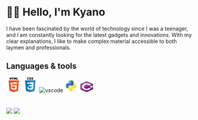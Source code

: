 # 👋🏻 Hello, I'm Kyano

I have been fascinated by the world of technology since I was a teenager, and I am constantly looking for the latest gadgets and innovations. With my clear 
explanations, I like to make complex material accessible to both laymen and professionals.

## Languages & tools

<div style="display: inline_block">
  <img alt="html5" width="40" height="40" src="https://raw.githubusercontent.com/devicons/devicon/master/icons/html5/html5-original-wordmark.svg">
  <img alt="css" width="40" height="40" src="https://raw.githubusercontent.com/devicons/devicon/master/icons/css3/css3-original-wordmark.svg">
  <img alt="vscode" width="35" height="35" src="https://cdn.jsdelivr.net/gh/devicons/devicon/icons/vscode/vscode-original.svg">
  <img alt="python" width="35" height="35" src="https://raw.githubusercontent.com/devicons/devicon/master/icons/python/python-original.svg">
  <img alt="Csharp" height="30" width="40" src="https://raw.githubusercontent.com/devicons/devicon/master/icons/csharp/csharp-original.svg">
</div>

#

<div>
  <a href = "mailto:kyanodebruycker@gmail.com"><img src="https://img.shields.io/badge/-Gmail-%23333?style=for-the-badge&logo=gmail&logoColor=white" target="_blank"></a>
  <a href="https://www.linkedin.com/in/kyano-de-bruycker/" target="_blank"><img src="https://img.shields.io/badge/-LinkedIn-%230077B5?style=for-the-badge&logo=linkedin&logoColor=white" target="_blank"></a>
</div>


<!--
**Kyano-De-Bruycker/Kyano-De-Bruycker** is a ✨ _special_ ✨ repository because its `README.md` (this file) appears on your GitHub profile.

Here are some ideas to get you started:

- 🔭 I’m currently working on ...
- 🌱 I’m currently learning ...
- 👯 I’m looking to collaborate on ...
- 🤔 I’m looking for help with ...
- 💬 Ask me about ...
- 📫 How to reach me: ...
- 😄 Pronouns: ...
- ⚡ Fun fact: ...
-->
